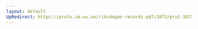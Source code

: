 ```yaml
---
layout: default
UpRedirect: https://pruto.im.uu.se/riksdagen-records-pdf/1873/prot-1873--fk--206.pdf
---
```

